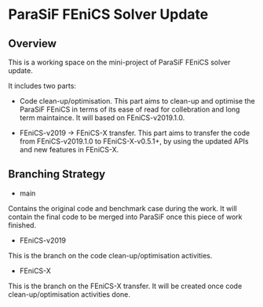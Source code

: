 # ParaSiF FEniCS Solver Update

## Overview

This is a working space on the mini-project of ParaSiF FEniCS solver update. 

It includes two parts:
* Code clean-up/optimisation.
This part aims to clean-up and optimise the ParaSiF FEniCS in terms of its ease of read for collebration and long term maintaince. It will based on FEniCS-v2019.1.0.

* FEniCS-v2019 -> FEniCS-X transfer.
This part aims to transfer the code from FEniCS-v2019.1.0 to FEniCS-X-v0.5.1+, by using the updated APIs and new features in FEniCS-X.

## Branching Strategy

* main

Contains the original code and benchmark case during the work. It will contain the final code to be merged into ParaSiF once this piece of work finished.

* FEniCS-v2019

This is the branch on the code clean-up/optimisation activities.

* FEniCS-X

This is the branch on the FEniCS-X transfer. It will be created once code clean-up/optimisation activities done.


